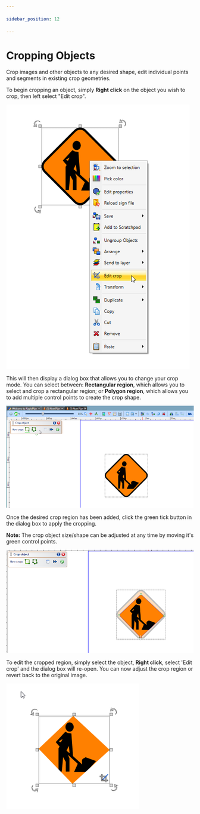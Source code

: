 ```yaml
---

sidebar_position: 12

---
```

# Cropping Objects

Crop images and other objects to any desired shape, edit individual points and segments in existing crop geometries.

To begin cropping an object, simply **Right click** on the object you wish to crop, then left select "Edit crop".

![Edit_crop](./assets/Edit_crop.png)

This will then display a dialog box that allows you to change your crop mode. You can select between: **Rectangular region**, which allows you to select and crop a rectangular region; or **Polygon region**, which allows you to add multiple control points to create the crop shape.

![Crop_box](./assets/Crop_box.png)

Once the desired crop region has been added, click the green tick button in the dialog box to apply the cropping.

**Note:** The crop object size/shape can be adjusted at any time by moving it's green control points.

![Cropped_image](./assets/Cropped_image.png)

To edit the cropped region, simply select the object, **Right click**, select 'Edit crop' and the dialog box will re-open.  You can now adjust the crop region or revert back to the original image.

![Finished_crop](./assets/Finished_crop.png)
